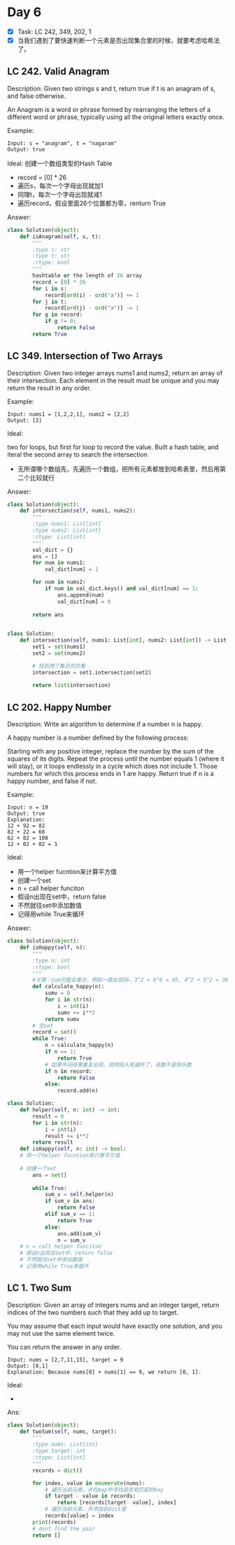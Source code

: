 # Day 6

- [x] Task: LC 242, 349, 202, 1
- [x] 当我们遇到了要快速判断一个元素是否出现集合里的时候，就要考虑哈希法了。

## LC 242. Valid Anagram

Description: Given two strings s and t, return true if t is an anagram of s, and false otherwise.

An Anagram is a word or phrase formed by rearranging the letters of a different word or phrase, typically using all the original letters exactly once.

Example:
```
Input: s = "anagram", t = "nagaram"
Output: true
```

Ideal: 创建一个数组类型的Hash Table

* record = [0] * 26
* 遍历s，每次一个字母出现就加1
* 同理t，每次一个字母出现就减1
* 遍历record，假设里面26个位置都为零，renturn True

Answer:

```python
class Solution(object):
    def isAnagram(self, s, t):
        """
        :type s: str
        :type t: str
        :rtype: bool
        """
        hashtable or the length of 26 array
        record = [0] * 26
        for i in s:
            record[ord(i) - ord("a")] += 1
        for j in t:
            record[ord(j) - ord("a")] -= 1
        for g in record:
            if g != 0:
                return False
        return True

```

## LC 349. Intersection of Two Arrays

Description: Given two integer arrays nums1 and nums2, return an array of their intersection. Each element in the result must be unique and you may return the result in any order.

Example: 
```
Input: nums1 = [1,2,2,1], nums2 = [2,2]
Output: [2]
```

Ideal: 

two for loops, but first for loop to record the value. Built a hash table, and iteral the second array to search the intersection
* 无所谓哪个数组先，先遍历一个数组，把所有元素都放到哈希表里，然后用第二个比较就行


Answer:

```py
class Solution(object):
    def intersection(self, nums1, nums2):
        """
        :type nums1: List[int]
        :type nums2: List[int]
        :rtype: List[int]
        """
        val_dict = {}
        ans = []
        for num in nums1:
            val_dict[num] = 1

        for num in nums2:
            if num in val_dict.keys() and val_dict[num] == 1:
                ans.append(num)
                val_dict[num] = 0
        
        return ans
     
```

```py
class Solution:
    def intersection(self, nums1: List[int], nums2: List[int]) -> List[int]:
        set1 = set(nums1)
        set2 = set(nums2)

        # 找到两个集合的交集
        intersection = set1.intersection(set2)
        
        return list(intersection)

```

## LC 202. Happy Number

Description: Write an algorithm to determine if a number n is happy.

A happy number is a number defined by the following process:

Starting with any positive integer, replace the number by the sum of the squares of its digits.
Repeat the process until the number equals 1 (where it will stay), or it loops endlessly in a cycle which does not include 1.
Those numbers for which this process ends in 1 are happy.
Return true if n is a happy number, and false if not.

Example:

```
Input: n = 19
Output: true
Explanation:
12 + 92 = 82
82 + 22 = 68
62 + 82 = 100
12 + 02 + 02 = 1
```

Ideal:

* 用一个helper fucntion来计算平方值
* 创建一个set
* n = call helper funciton
* 假设n出现在set中，return false
* 不然就往set中添加数值
* 记得用while True来循环

Answer: 

```python
class Solution(object):
    def isHappy(self, n):
        """
        :type n: int
        :rtype: bool
        """
        #关键：sum可能会重合，例如一直出现36，3^2 + 6^6 = 45, 4^2 + 5^2 = 36
        def calculate_happy(n):
            sumv = 0
            for i in str(n):
                i = int(i)
                sumv += i**2
            return sumv
        # 空set
        record = set()
        while True:
            n = calculate_happy(n)
            if n == 1:
                return True
            # 如果中间结果重复出现，说明陷入死循环了，该数不是快乐数
            if n in record:
                return False
            else:
                record.add(n)
```

```py
class Solution:
    def helper(self, n: int) -> int:
        result = 0
        for i in str(n):
            i = int(i)
            result += i**2
        return result
    def isHappy(self, n: int) -> bool:
    # 用一个helper fucntion来计算平方值
    
    # 创建一个set
        ans = set()
        
        while True:
            sum_v = self.helper(n)
            if sum_v in ans:
                return False
            elif sum_v == 1:
                return True
            else:
                ans.add(sum_v)
                n = sum_v
    # n = call helper funciton
    # 假设n出现在set中，return false
    # 不然就往set中添加数值
    # 记得用while True来循环

```

## LC 1. Two Sum
Description: Given an array of integers nums and an integer target, return indices of the two numbers such that they add up to target.

You may assume that each input would have exactly one solution, and you may not use the same element twice.

You can return the answer in any order.

```
Input: nums = [2,7,11,15], target = 9
Output: [0,1]
Explanation: Because nums[0] + nums[1] == 9, we return [0, 1].
```
Ideal: 

* 

Ans:
```python
class Solution(object):
    def twoSum(self, nums, target):
        """
        :type nums: List[int]
        :type target: int
        :rtype: List[int]
        """
        records = dict()

        for index, value in enumerate(nums):  
            # 遍历当前元素，并在map中寻找是否有匹配的key
            if target - value in records:   
                return [records[target- value], index]
            # 遍历当前元素，并添加到dict里
            records[value] = index    
        print(records)
        # dont find the pair
        return []
```

